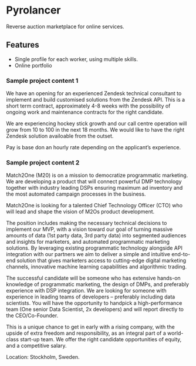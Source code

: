 # Pyrolancer

Reverse auction marketplace for online services. 

## Features

- Single profile for each worker, using multiple skills.
- Online portfolio

### Sample project content 1

We have an opening for an experienced Zendesk technical consultant to implement and build customised solutions from the Zendesk API. This is a short term contract, approximately 4-8 weeks with the possibility of ongoing work and maintenance contracts for the right candidate.

We are experiencing hockey stick growth and our call centre operation will grow from 10 to 100 in the next 18 months. We would like to have the right Zendesk solution availoable from the outset.

Pay is base don an hourly rate depending on the applicant’s experience.

### Sample project content 2

Match2One (M20) is on a mission to democratize programmatic marketing. We are developing a product that will connect powerful DMP technology together with industry leading DSPs ensuring maximum ad inventory and the most automated campaign processes in the business.

Match2One is looking for a talented Chief Technology Officer (CTO) who will lead and shape the vision of M2Os product development.

The position includes making the necessary technical decisions to implement our MVP, with a vision toward our goal of turning massive amounts of data (1st party data, 3rd party data) into segmented audiences and insights for marketers, and automated programmatic marketing solutions. By leveraging existing programmatic technology alongside API integration with our partners we aim to deliver a simple and intuitive end-to-end solution that gives marketers access to cutting-edge digital marketing channels, innovative machine learning capabilities and algorithmic trading.

The successful candidate will be someone who has extensive hands-on knowledge of programmatic marketing, the design of DMPs, and preferably experience with DSP integration. We are looking for someone with experience in leading teams of developers – preferably including data scientists. You will have the opportunity to handpick a high-performance team (One senior Data Scientist, 2x developers) and will report directly to the CEO/Co-Founder.

This is a unique chance to get in early with a rising company, with the upside of extra freedom and responsibility, as an integral part of a world-class start-up team. We offer the right candidate opportunities of equity, and a competitive salary.

Location: Stockholm, Sweden.